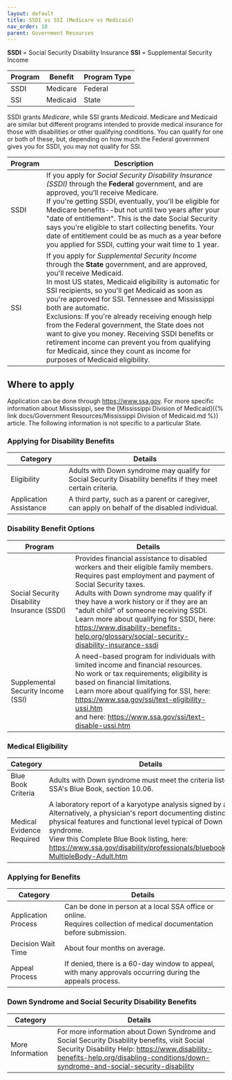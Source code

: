```yaml
---
layout: default
title: SSDI vs SSI (Medicare vs Medicaid)
nav_order: 18
parent: Government Resources
---
```


**SSDI** = Social Security Disability Insurance
**SSI** = Supplemental Security Income

| Program | Benefit | Program Type |
|---|---|---|
| SSDI | Medicare | Federal |
| SSI | Medicaid | State |

SSDI grants *Medicare*, while SSI grants *Medicaid*. Medicare and Medicaid are similar but different programs intended to provide medical insurance for those with disabilities or other qualifying conditions. You can qualify for one or both of these, but, depending on how much the Federal government gives you for SSDI, you may not qualify for SSI.

| Program | Description |
|---|---|
| SSDI | If you apply for *Social Security Disability Insurance (SSDI)* through the **Federal** government, and are approved, you'll receive Medicare.<br>If you're getting SSDI, eventually, you'll be eligible for Medicare benefits--but not until two years after your "date of entitlement". This is the date Social Security says you're eligible to start collecting benefits. Your date of entitlement could be as much as a year before you applied for SSDI, cutting your wait time to 1 year. |
| SSI | If you apply for *Supplemental Security Income* through the **State** government, and are approved, you'll receive Medicaid.<br>In most US states, Medicaid eligibility is automatic for SSI recipients, so you'll get Medicaid as soon as you're approved for SSI. Tennessee and Mississippi both are automatic.<br>Exclusions: If you're already receiving enough help from the Federal government, the State does not want to give you money. Receiving SSDI benefits or retirement income can prevent you from qualifying for Medicaid, since they count as income for purposes of Medicaid eligibility. |

## Where to apply

Application can be done through <https://www.ssa.gov>. For more specific information about Mississippi, see the [Mississippi Division of Medicaid]({% link docs/Government Resources/Mississippi Division of Medicaid.md %}) article. The following information is not specific to a particular State.

### Applying for Disability Benefits

| Category | Details |
|---|---|
| Eligibility | Adults with Down syndrome may qualify for Social Security Disability benefits if they meet certain criteria. |
| Application Assistance | A third party, such as a parent or caregiver, can apply on behalf of the disabled individual. |

### Disability Benefit Options

| Program | Details |
|---|---|
| Social Security Disability Insurance (SSDI) | Provides financial assistance to disabled workers and their eligible family members.<br>Requires past employment and payment of Social Security taxes.<br>Adults with Down syndrome may qualify if they have a work history or if they are an "adult child" of someone receiving SSDI.<br>Learn more about qualifying for SSDI, here: <https://www.disability-benefits-help.org/glossary/social-security-disability-insurance-ssdi> |
| Supplemental Security Income (SSI) | A need-based program for individuals with limited income and financial resources.<br>No work or tax requirements; eligibility is based on financial limitations.<br>Learn more about qualifying for SSI, here: <https://www.ssa.gov/ssi/text-eligibility-ussi.htm><br>and here: <https://www.ssa.gov/ssi/text-disable-ussi.htm> |

### Medical Eligibility

| Category | Details |
|---|---|
| Blue Book Criteria | Adults with Down syndrome must meet the criteria listed in the SSA's Blue Book, section 10.06. |
| Medical Evidence Required | A laboratory report of a karyotype analysis signed by a doctor.<br>Alternatively, a physician's report documenting distinctive physical features and functional level typical of Down syndrome.<br>View this Complete Blue Book listing, here: <https://www.ssa.gov/disability/professionals/bluebook/10.00-MultipleBody-Adult.htm> |

### Applying for Benefits

| Category | Details |
|---|---|
| Application Process | Can be done in person at a local SSA office or online.<br>Requires collection of medical documentation before submission. |
| Decision Wait Time | About four months on average. |
| Appeal Process | If denied, there is a 60-day window to appeal, with many approvals occurring during the appeals process. |

### Down Syndrome and Social Security Disability Benefits

| Category | Details |
|---|---|
| More Information | For more information about Down Syndrome and Social Security Disability benefits, visit Social Security Disability Help: <https://www.disability-benefits-help.org/disabling-conditions/down-syndrome-and-social-security-disability> |
